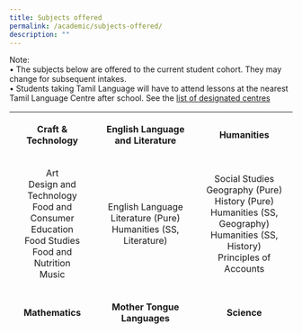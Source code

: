 ```yaml
---
title: Subjects offered
permalink: /academic/subjects-offered/
description: ""
---
```

<p>Note:<br />&bull; The subjects below are offered to the current student cohort. They may change for subsequent intakes.<br />&bull; Students taking Tamil Language will have to attend lessons at the nearest Tamil Language Centre after school. See the&nbsp;<a href="https://www.moe.gov.sg/secondary/courses/express/electives?term=Language&amp;subterm=Tamil%20Language" target="_blank" rel="noopener noreferrer">list of designated centres</a></p>
<table style="height: 398px; margin-left: auto; margin-right: auto;">
<tbody>
<tr style="height: 36px;">
<th style="text-align: center; height: 36px; width: 203.359px;">
	<p>Craft &amp; Technology</p>
</th>
<th style="text-align: center; height: 36px; width: 242.234px;">
	<p>English Language and Literature</p>
</th>
<th style="text-align: center; height: 36px; width: 196.406px;">
	<p>Humanities</p>
</th>
</tr>
<tr style="height: 145px;">
<td style="text-align: center; height: 145px; width: 203.359px;">
<p>Art<br />Design and Technology<br />Food and Consumer Education<br />Food Studies<br />Food and Nutrition<br />Music<br>
<td style="text-align: center; height: 145px; width: 242.234px;">
<p>English Language<br />Literature&nbsp;(Pure)<br />Humanities (SS, Literature)</p>
</td>
<td style="text-align: center; height: 145px; width: 196.406px;">
<p>Social Studies<br />Geography&nbsp;(Pure)<br />History&nbsp;(Pure)<br />Humanities (SS, Geography)<br />Humanities (SS, History)<br />Principles of Accounts</p>
</td>
</tr>
<tr style="height: 18px;">
<td style="text-align: center; height: 18px; width: 203.359px;">
	<p><strong>Mathematics</strong></p>
</td>
<td style="text-align: center; height: 18px; width: 242.234px;">
	<p><strong>Mother Tongue Languages</strong></p>
</td>
<td style="text-align: center; height: 18px; width: 196.406px;">
	<p><strong>Science</strong></p>
</td>
</tr>
<tr style="height: 181px;">
<td style="text-align: center; height: 181px; width: 203.359px;">
<p>&nbsp;Mathematics<br />Additional Mathematics<br />Computer Applications&nbsp;</p>
</td>
<td style="text-align: center; height: 181px; width: 242.234px;">
<p>&nbsp;Chinese Language<br />Malay Language&nbsp;<br />Higher Chinese Language<br />Chinese Language Syllabus B<br />Malay Language Syllabus B<br />Basic Chinese Language<br />Basic Malay Language</p>
</td>
<td style="text-align: center; height: 181px; width: 196.406px;">
<p>&nbsp;Biology (Pure)<br />Chemistry&nbsp;(Pure)<br />Physics&nbsp;(Pure)<br />Science (Chemistry, Biology)<br />Science (Physics, Chemistry)</p>
</td>
</tr>
<tr style="height: 18px;">
<td style="height: 18px; width: 203.359px; text-align: center;"><strong>&nbsp;Physical Education</strong></td>